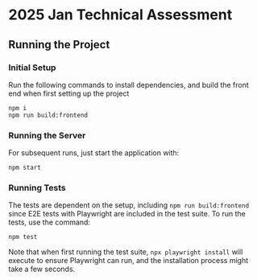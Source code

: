 # 2025 Jan Technical Assessment
 
## Running the Project

### Initial Setup

Run the following commands to install dependencies, and build the front end when first setting up the project
```
npm i 
npm run build:frontend
```
### Running the Server

For subsequent runs, just start the application with:
```
npm start
```

### Running Tests

The tests are dependent on the setup, including `npm run build:frontend` since E2E tests with Playwright are included in the test suite. To run the tests, use the command:
```
npm test
```

Note that when first running the test suite, `npx playwright install` will execute to ensure Playwright can run, and the installation process might take a few seconds.
